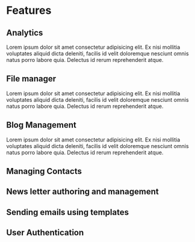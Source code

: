 # Features

## Analytics

Lorem ipsum dolor sit amet consectetur adipisicing elit. Ex nisi mollitia voluptates aliquid dicta deleniti, facilis id velit doloremque nesciunt omnis natus porro labore quia. Delectus id rerum reprehenderit atque.

## File manager

Lorem ipsum dolor sit amet consectetur adipisicing elit. Ex nisi mollitia voluptates aliquid dicta deleniti, facilis id velit doloremque nesciunt omnis natus porro labore quia. Delectus id rerum reprehenderit atque.

## Blog Management

Lorem ipsum dolor sit amet consectetur adipisicing elit. Ex nisi mollitia voluptates aliquid dicta deleniti, facilis id velit doloremque nesciunt omnis natus porro labore quia. Delectus id rerum reprehenderit atque.

## Managing Contacts

## News letter authoring and management

## Sending emails using templates

## User Authentication
